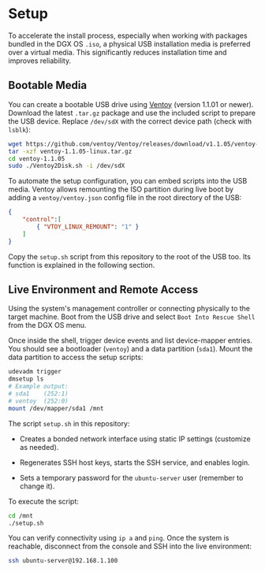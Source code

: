 # Setup

To accelerate the install process, especially when working with packages bundled in the DGX OS `.iso`, a physical USB installation media is preferred over a virtual media. This significantly reduces installation time and improves reliability.

## Bootable Media

You can create a bootable USB drive using [Ventoy](https://github.com/ventoy/Ventoy) (version 1.1.01 or newer). Download the latest `.tar.gz` package and use the included script to prepare the USB device. Replace `/dev/sdX` with the correct device path (check with `lsblk`):

```bash
wget https://github.com/ventoy/Ventoy/releases/download/v1.1.05/ventoy-1.1.05-linux.tar.gz
tar -xzf ventoy-1.1.05-linux.tar.gz
cd ventoy-1.1.05
sudo ./Ventoy2Disk.sh -i /dev/sdX
```

To automate the setup configuration, you can embed scripts into the USB media. Ventoy allows remounting the ISO partition during live boot by adding a `ventoy/ventoy.json` config file in the root directory of the USB:

```json
{
    "control":[
        { "VTOY_LINUX_REMOUNT": "1" }
    ]
}
```

Copy the `setup.sh` script from this repository to the root of the USB too. Its function is explained in the following section.

## Live Environment and Remote Access

Using the system's management controller or connecting physically to the target machine. Boot from the USB drive and select `Boot Into Rescue Shell` from the DGX OS menu.

Once inside the shell, trigger device events and list device-mapper entries. You should see a bootloader (`ventoy`) and a data partition (`sda1`). Mount the data partition to access the setup scripts:

```bash
udevadm trigger
dmsetup ls
# Example output:
# sda1    (252:1)
# ventoy  (252:0)
mount /dev/mapper/sda1 /mnt
```

The script `setup.sh` in this repository:

* Creates a bonded network interface using static IP settings (customize as needed).

* Regenerates SSH host keys, starts the SSH service, and enables login.

* Sets a temporary password for the `ubuntu-server` user (remember to change it).

To execute the script:

```bash
cd /mnt
./setup.sh
```

You can verify connectivity using `ip a` and `ping`. Once the system is reachable, disconnect from the console and SSH into the live environment:

```bash
ssh ubuntu-server@192.168.1.100
```